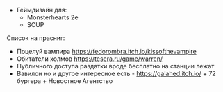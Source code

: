 - Геймдизайн для:
  - Monsterhearts 2e
  - SCUP


Список на прасниг:
- Поцелуй вампира  https://fedorombra.itch.io/kissofthevampire
- Обитатели холмов https://tesera.ru/game/warren/
- Публичного доступа раздатки вроде бесплатно на станции лежат
- Вавилон но и другое интересное есть - https://galahed.itch.io/ + 72 бургера + Новостное Агентство
